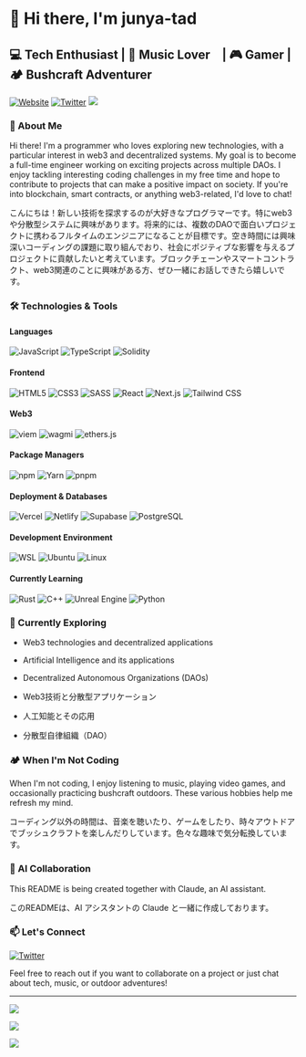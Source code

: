 # 👋 Hi there, I'm junya-tad

## 💻 Tech Enthusiast | 🎵 Music Lover　| 🎮 Gamer | 🏕️ Bushcraft Adventurer

[![Website](https://img.shields.io/badge/-Website-4285F4?style=flat-square&logo=google-chrome&logoColor=white)](https://junblog-dot.com/)
[![Twitter](https://img.shields.io/badge/-Twitter-1DA1F2?style=flat-square&logo=twitter&logoColor=white)](https://twitter.com/junya_tad)
![](https://komarev.com/ghpvc/?username=junya-thinkactice-d)

### 🚀 About Me

Hi there! I'm a programmer who loves exploring new technologies, with a particular interest in web3 and decentralized systems. My goal is to become a full-time engineer working on exciting projects across multiple DAOs. I enjoy tackling interesting coding challenges in my free time and hope to contribute to projects that can make a positive impact on society. If you're into blockchain, smart contracts, or anything web3-related, I'd love to chat!

こんにちは！新しい技術を探求するのが大好きなプログラマーです。特にweb3や分散型システムに興味があります。将来的には、複数のDAOで面白いプロジェクトに携わるフルタイムのエンジニアになることが目標です。空き時間には興味深いコーディングの課題に取り組んでおり、社会にポジティブな影響を与えるプロジェクトに貢献したいと考えています。ブロックチェーンやスマートコントラクト、web3関連のことに興味がある方、ぜひ一緒にお話しできたら嬉しいです。


### 🛠️ Technologies & Tools

#### Languages
![JavaScript](https://img.shields.io/badge/-JavaScript-F7DF1E?style=flat-square&logo=javascript&logoColor=black)
![TypeScript](https://img.shields.io/badge/-TypeScript-3178C6?style=flat-square&logo=typescript&logoColor=white)
![Solidity](https://img.shields.io/badge/-Solidity-363636?style=flat-square&logo=solidity&logoColor=white)

#### Frontend
![HTML5](https://img.shields.io/badge/-HTML5-E34F26?style=flat-square&logo=html5&logoColor=white)
![CSS3](https://img.shields.io/badge/-CSS3-1572B6?style=flat-square&logo=css3&logoColor=white)
![SASS](https://img.shields.io/badge/-SASS-CC6699?style=flat-square&logo=sass&logoColor=white)
![React](https://img.shields.io/badge/-React-61DAFB?style=flat-square&logo=react&logoColor=black)
![Next.js](https://img.shields.io/badge/-Next.js-000000?style=flat-square&logo=next.js&logoColor=white)
![Tailwind CSS](https://img.shields.io/badge/-Tailwind%20CSS-38B2AC?style=flat-square&logo=tailwind-css&logoColor=white)

#### Web3
![viem](https://img.shields.io/badge/-V%20viem-646CFF?style=flat-square&logoColor=white)
![wagmi](https://img.shields.io/badge/-W%20wagmi-21BF96?style=flat-square&logoColor=white)
![ethers.js](https://img.shields.io/badge/-ethers.js-3C3C3D?style=flat-square&logo=ethereum&logoColor=white)

#### Package Managers
![npm](https://img.shields.io/badge/-npm-CB3837?style=flat-square&logo=npm&logoColor=white)
![Yarn](https://img.shields.io/badge/-Yarn-2C8EBB?style=flat-square&logo=yarn&logoColor=white)
![pnpm](https://img.shields.io/badge/-pnpm-F69220?style=flat-square&logo=pnpm&logoColor=white)

#### Deployment & Databases
![Vercel](https://img.shields.io/badge/-Vercel-000000?style=flat-square&logo=vercel&logoColor=white)
![Netlify](https://img.shields.io/badge/-Netlify-00C7B7?style=flat-square&logo=netlify&logoColor=white)
![Supabase](https://img.shields.io/badge/-Supabase-3ECF8E?style=flat-square&logo=supabase&logoColor=white)
![PostgreSQL](https://img.shields.io/badge/-PostgreSQL-336791?style=flat-square&logo=postgresql&logoColor=white)

#### Development Environment
![WSL](https://img.shields.io/badge/-WSL-4D4D4D?style=flat-square&logo=windows&logoColor=white)
![Ubuntu](https://img.shields.io/badge/-Ubuntu-E95420?style=flat-square&logo=ubuntu&logoColor=white)
![Linux](https://img.shields.io/badge/-Linux-FCC624?style=flat-square&logo=linux&logoColor=black)

#### Currently Learning
![Rust](https://img.shields.io/badge/-Rust-000000?style=flat-square&logo=rust&logoColor=white)
![C++](https://img.shields.io/badge/-C++-00599C?style=flat-square&logo=c%2B%2B&logoColor=white)
![Unreal Engine](https://img.shields.io/badge/-Unreal%20Engine-313131?style=flat-square&logo=unreal-engine&logoColor=white)
![Python](https://img.shields.io/badge/-Python-3776AB?style=flat-square&logo=python&logoColor=white)

### 🌱 Currently Exploring

- Web3 technologies and decentralized applications
- Artificial Intelligence and its applications
- Decentralized Autonomous Organizations (DAOs)

- Web3技術と分散型アプリケーション
- 人工知能とその応用
- 分散型自律組織（DAO）

### 🏕️ When I'm Not Coding


When I'm not coding, I enjoy listening to music, playing video games, and occasionally practicing bushcraft outdoors. These various hobbies help me refresh my mind.

コーディング以外の時間は、音楽を聴いたり、ゲームをしたり、時々アウトドアでブッシュクラフトを楽しんだりしています。色々な趣味で気分転換しています。

### 🤖 AI Collaboration
This README is being created together with Claude, an AI assistant.

このREADMEは、AI アシスタントの Claude と一緒に作成しております。

### 📫 Let's Connect

[![Twitter](https://img.shields.io/badge/-Twitter-1DA1F2?style=flat-square&logo=twitter&logoColor=white)](https://twitter.com/junya_tad)

Feel free to reach out if you want to collaborate on a project or just chat about tech, music, or outdoor adventures!

---

![](http://github-profile-summary-cards.vercel.app/api/cards/profile-details?username=junya-thinkactive-d&theme=radical)

![](https://github-readme-stats.vercel.app/api?username=junya-thinkactive-d&show_icons=true&theme=radical&count_private=true)

![](https://github-readme-stats.vercel.app/api/top-langs/?username=junya-thinkactive-d&layout=compact&theme=radical)

